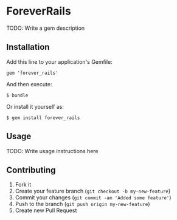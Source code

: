 # ForeverRails

TODO: Write a gem description

## Installation

Add this line to your application's Gemfile:

    gem 'forever_rails'

And then execute:

    $ bundle

Or install it yourself as:

    $ gem install forever_rails

## Usage

TODO: Write usage instructions here

## Contributing

1. Fork it
2. Create your feature branch (`git checkout -b my-new-feature`)
3. Commit your changes (`git commit -am 'Added some feature'`)
4. Push to the branch (`git push origin my-new-feature`)
5. Create new Pull Request
